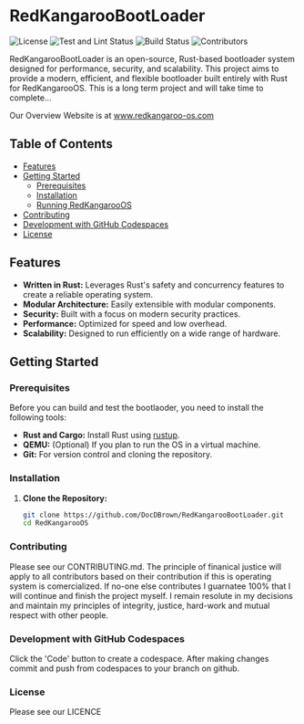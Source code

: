 # RedKangarooBootLoader

![License](https://img.shields.io/badge/license-AGPLv3-blue)
![Test and Lint Status](https://img.shields.io/github/actions/workflow/status/DocDBrown/RedKangarooBootLoader/fmt-clippy-test.yaml)
![Build Status](https://img.shields.io/github/actions/workflow/status/DocDBrown/RedKangarooBootLoader/build-cd.yml)
![Contributors](https://img.shields.io/github/contributors/DocDBrown/RedKangarooBootLoader)

RedKangarooBootLoader is an open-source, Rust-based bootloader system designed for performance, security, and scalability. This project aims to provide a modern, efficient, and flexible bootloader built entirely with Rust for RedKangarooOS. This is a long term project and will take time to complete...

Our Overview Website is at www.redkangaroo-os.com

## Table of Contents

- [Features](#features)
- [Getting Started](#getting-started)
  - [Prerequisites](#prerequisites)
  - [Installation](#installation)
  - [Running RedKangarooOS](#running-redkangarooos)
- [Contributing](#contributing)
- [Development with GitHub Codespaces](#development-with-github-codespaces)
- [License](#license)

## Features

- **Written in Rust:** Leverages Rust's safety and concurrency features to create a reliable operating system.
- **Modular Architecture:** Easily extensible with modular components.
- **Security:** Built with a focus on modern security practices.
- **Performance:** Optimized for speed and low overhead.
- **Scalability:** Designed to run efficiently on a wide range of hardware.

## Getting Started

### Prerequisites

Before you can build and test the bootlaoder, you need to install the following tools:

- **Rust and Cargo:** Install Rust using [rustup](https://rustup.rs/).
- **QEMU:** (Optional) If you plan to run the OS in a virtual machine.
- **Git:** For version control and cloning the repository.

### Installation

1. **Clone the Repository:**
   ```bash
   git clone https://github.com/DocDBrown/RedKangarooBootLoader.git
   cd RedKangarooOS
   ```

### Contributing

Please see our CONTRIBUTING.md. The principle of finanical justice will apply to all contributors based on their contribution if this is operating system is comercialized. If no-one else contributes I guarnatee 100%
that I will continue and finish the project myself. I remain resolute in my decisions and maintain my principles of integrity, justice, hard-work and mutual respect with other people.

### Development with GitHub Codespaces

Click the 'Code' button to create a codespace. After making changes commit and push from codespaces to your branch on github.

### License

Please see our LICENCE
